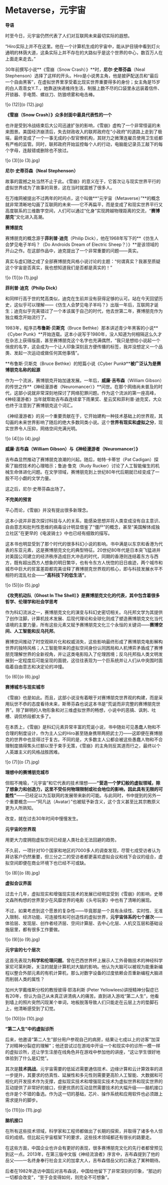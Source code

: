 # Metaverse，元宇宙




**导语**

时至今日，元宇宙仍然代表了人们对互联网未来最切实际的遐想。

“Hiro实际上并不在这里。他在一个计算机生成的宇宙中，能从护目镜中看到灯火通明的林荫大道，这条实际上并不存在的大路似乎是这个世界的中心，数百万人在上面走来走去。”

30年前撰写小说**《雪崩（Snow Crash）》**时，**尼尔·史蒂芬森**（Neal Stephenson）选择了这样的开头。Hiro是小说男主角，他是披萨配送员和“最后一个自由黑客”，在虚拟世界里享受着比现实世界重要得多的身份；女主角是15岁的白人乖乖女Y.T.，她靠送快递维持生活，制服上数不尽的口袋里永远装着信件、开锁器、手电筒、螺丝刀、防狼喷雾和电击棒。

![o (12)](o (12).jpg)

**《雪崩（Snow Crash）》众多封面中最具代表性的一个**

也许是受到冷战结束后大公司迅速扩张的影响，《雪崩》虚构了一个非常怪诞的未来图景。美国经济崩溃后，失去财政收入的联邦政府在“小政府”的道路上走到了极端，最终变成了一个一事无成的小型官僚机构，其财力之微薄连雇员使用卫生纸都有严格的监管。同时，联邦政府开始监控每个人的行动，电脑能记录员工敲下的每个字母，连敲错或删除也不放过。

![o (3)](o (3).jpg)

**尼尔·史蒂芬森（Neal Stephenson）**

故事的震撼之处当然不止于此。《雪崩》的意义在于，它首次让与现实世界平行的虚拟世界成为了故事的背景，这在当时就震撼了很多人。

在万维网被提出不过两年的时间点，这个叫做**“元宇宙（Metaverse）”**的概念就非常清晰地勾画了互联网的未来——它不再扁平，而是变成了和现实世界平行又高度联系的三维数字空间，人们可以通过“化身”实现跨越物理距离的交流，“**赛博朋克**”文化进入高潮。

**赛博朋克**

赛博朋克的概念源于**菲利普·迪克**（Philip Dick），他在1968年写下的**《仿生人会梦见电子羊吗？（Do Androids Dream of Electric Sheep？）》**是该领域的开山之作。在这部作品中，迪克提出了一个非常重要的问题——真实。

真实与虚幻随之成了全部赛博朋克风格小说讨论的主题：“何谓真实？我甚至质疑这个宇宙是否真实，我也想知道我们是否都是真实的！”

![o (1)](o (1).jpg)

**菲利普·迪克（Philip Dick）**

和同样行高于世的梵高类似，迪克在生前并没有获得足够的认可。站在今天回望历史，这似乎可以理解——《仿生人会梦见电子羊吗？》出版一年后，互联网才诞生；迪克似乎完美错过了一个本该属于自己的时代，他去世第二年，赛博朋克作为独立概念开始流行了。

1983年，程序员**布鲁斯·贝斯克**（Bruce Bethke）那本讲述青少年黑客的小说**《Cyber Punk》**开始连载。这本小说写于1980年，没人知道为何相隔这么久才在杂志上获得版面，甚至赛博朋克这个名字也充满偶然，“我只是想给小说起一个俏皮的名字，这会成为一个让人印象深刻且方便传播的标签，我并没想定义一个品类、发起一次运动或做任何其他事情”。

**布鲁斯·贝斯克（Bruce Bethke）的短篇小说《Cyber Punk》****被广泛认为是赛博朋克名称的起源**

作为一个流派，赛博朋克开始加速发展。一年后，**威廉·吉布森**（William Gibson）的传世之作**《神经漫游者（Neuromancer）》**问世。在那个网络尚未普及的时代，这部小说就非常深刻地探讨了网络犯罪问题。作为这个流派的第一座高峰，《神经漫游者》当年就帮助吉布森连续拿下雨果奖、星云奖和菲利普·迪克奖，大众也终于注意到了赛博朋克这个词汇。

《神经漫游者》的另一个重要贡献在于，它开始建构一种技术基础上的世界观，其勾画的未来世界影响了随后的绝大多数同类小说。这个**世界有现实和虚拟之分**，现实世界令人压抑，网络空间充满光明。

![o (4)](o (4).jpg)

**威廉·吉布森（William Gibson）与《神经漫游者（Neuromancer）》**

吉布森显然推动了赛博朋克浪潮的兴起。随后，帕特·卡蒂甘（Pat Cadigan）探索了脑控技术的心理暗示；鲁迪·鲁克（Rudy Rucker）讨论了人工智能催生的机械生命体进化问题。在文学领域，赛博朋克到上世纪80年代后期就已经变成了一股不可小觑的文学力量。

这之后，尼尔·史蒂芬森出场了。

**不完美的预言**

平心而论，《雪崩》并没有提出很多新理念。

这本小说并非首次探讨科技与人的关系，能感染思想并将人类变成没有自主意识、自由意志和批判性思维的病毒设计明显借鉴了“僵尸”的概念，甚至“美国解体成独立社区”在更早的《电波骑士》中也已经有细致的描写。

这本书也明显受到了那个时代的很多科幻小说的影响。书中满是以东京和香港为代表的东亚元素，这是赛博朋克文化的典型特征。20世纪80年代是日本突飞猛进并对美国公司建立的经济秩序造成巨大冲击的时代，同期的香港则连结着东方与西方，既有超出西方人想象的明日繁华，也有令东方人恍惚的旧日痕迹，两个城市和城市中巨大的贫富差距都完美诠释了赛博朋克世界观的核心，即与科技发展水平不相符的混乱社会——**“高科技下的低生活”**。

![o (5)](o (5).jpg)

**《攻壳机动队（Ghost In The Shell）》是赛博朋克文化的代表，其中包含着很多哲学、伦理学和社会学思考**

作为科幻流派之一，赛博朋克文化的演变与科幻史密切相关。乌托邦文学为其提供了创作注脚，计算机技术发展、后现代理论和全球化则成了塑造赛博朋克文化当代语境的主要力量，所有这些元素又赋予赛博朋克文化三个永恒的关键词——**赛博空间、人工智能和反乌托邦**。

赛博空间推动了时空观碎片化和权威消失，这些影响最终形成了赛博朋克电影解构世界的独特风格；人工智能带来的虚拟空间身份认同困局和人机博弈矛盾成了赛博朋克理解世界的全新视角，并让这类电影陷入了伦理困境；反乌托邦指人类文明发展到一定程度后可能呈现的面貌，这往往表现为一个巨系统并让人们从中突围时面临着自由意志和决定论的冲撞。

![o (6)](o (6).jpg)

**赛博城市与现实城市**

《雪崩》也是如此。而且，这部小说没有着眼于对赛博朋克世界观的构建，而是采用玩世不恭的态度看待未来，斯蒂芬森也说这本书是“荒诞而非完整的赛博朋克世界”。除了鲜明的人物形象和对三维虚拟世界的畅想，小说中的恶搞、讽刺、吐槽、调侃桥段都太多了。

在本质上，《雪崩》是科幻元素异常丰富的荒诞小说，书中随处可见愚蠢人物和不合理的制度设计，作为主人公的Hiro甚至随身携带两把武士刀——这即便在赛博朋克的世界中也显得过于复古。不同的是，大多数主人公都会被这些愚蠢人物和不合理制度搞得焦头烂额以至于束手无策，《雪崩》的主角则反其道而行之，最终以个人英雄主义的风格战胜困难。

![o (7)](o (7).jpg)

**理想中的赛博朋克城市**

但瑕不掩瑜，“元宇宙”和它代表的技术理想——**“营造一个梦幻般的虚拟领域，除了想象力和创造力，这里不受任何物理限制或社会地位的影响，因此具有无限的可能性”**——已经足以为互联网的发展带来新的可能。与此同时，书中提到的另外一个重要概念——“阿凡达（Avatar）”也被赋予新含义，这个含义甚至比其宗教原义更为人所熟知。

改变，就在过去30年时间中慢慢发生。

**元宇宙的世界观**

用更大力度拥抱虚拟空间已经是人类社会无法回避的趋势。

不久前，一项针对10个国家和地区的7000多人的调查发现，尽管七成受访者认为拜访客户仍然重要，但三分之二的受访者都更喜欢虚拟会议和线下会议的组合，虚拟空间即便在商业环境下也已经不可或缺。

![o (8)](o (8).jpg)

**虚拟会议界面**

过去十几年，虚拟现实和增强现实技术的发展已经明显受到《雪崩》的影响，史蒂文森所构想的世界至少在风靡世界的电影《头号玩家》中也有了清晰的展现。

不过，如果考虑到这个愿景的复杂性——毕竟那是一个具有永续性、实时性、无准入限制、经济功能、可连接性和可创造性的虚拟世界，**元宇宙体系的七个层次**——体验层、发现层、创作者经济层、空间计算层、去中心化层、人机交互层和基础设施层里，都有很多工作要做。

![o (9)](o (9).jpg)

**元宇宙的七个层次**

这首先表现为**科学和伦理问题**。曾在巴西世界杯上展示人工外骨骼技术的神经科学家尼可莱利斯，关注的就是计算机对大脑的影响。他认为大脑可以被视为能重新编程以整合外部元素的有机计算机，那么对数字设备的过度依赖会否重新编程大脑进而削弱人类的属性？

加州大学戴维斯分校的教授彼得·耶洛利斯 (Peter Yellowlees)讲授精神分裂症已有20年，但认为自己从未真正讲清病人的痛苦。直到进入游戏“第二人生”，他看到墙上的照片突然闪现某个单词，地板脱落导致人们只能走在云层上方的垫脚石上，他清晰感受到了幻觉。

![o (10)](o (10).jpg)

**“第二人生”中的虚拟诊所**

后来，他邀请“第二人生”部分用户参观自己的病房，结果让七成以上的访客“加深了对精神分裂症的理解”；他还尝试过在游戏中开设一个和现实中的诊所一模一样的虚拟诊所，还让学生注册在线角色并在游戏中参加他的讲座，“这让学生很好地体验到了什么是幻觉”。

其次是**技术挑战**。元宇宙需要的低延迟需要通信技术、边缘计算和云计算效率的进一步提升，其要求的仿真性、延展性和多元性则需要更高阶人工智能、大数据和可视化的开发技术作为支撑，虚拟现实技术和增强现实技术为虚拟世界和现实世界的互动提供了非常好的接口，但更优质的互动显然需要技术的大幅升级——脑机接口也许是个不错的备选。作为这一切的基础，芯片、操作系统和应用软件也必须跟上需求提升的脚步。

![o (11)](o (11).jpg)

**脑机接口**

在所有这些技术领域，科学家和工程师都做出了长期的探索，并取得了诸多令人惊叹的成绩。但比起元宇宙框架下的要求，这些技术领域都还有很长的路要走。

在这些方面，中国企业也许会有更好的表现，很多赛博朋克文化的先行者都曾预见到这一点。2013年，在第三版中文版《神经流浪者》序言中，吉布森提到了他的岳父——一名终身奉行社会主义的加拿大人，吉布森借岳父的口表达了某种期待。

后者在1982年造访中国后对吉布森说，中国给他留下了非常深刻的印象，“那边的一切都会改变”，“至于会变得如何，则完全不可想象”。
